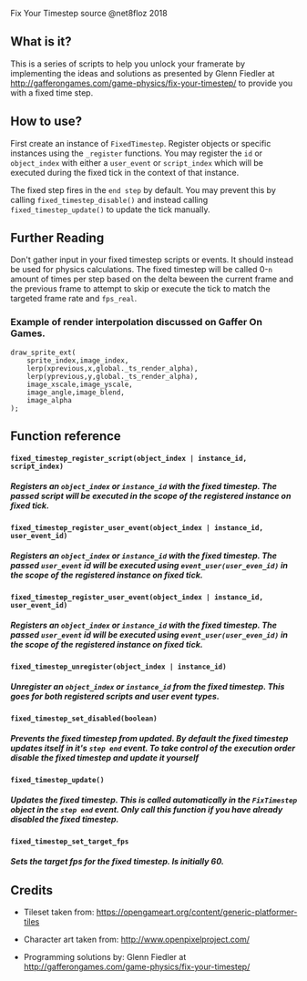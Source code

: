 Fix Your Timestep source @net8floz 2018

## What is it?

This is a series of scripts to help you unlock your framerate by implementing the ideas 
and solutions as presented by Glenn Fiedler at http://gafferongames.com/game-physics/fix-your-timestep/ to 
provide you with a fixed time step.


## How to use?
First create an instance of `FixedTimestep`. Register objects or specific instances using the `_register` functions. You may register the `id` or `object_index` with either a `user_event` or `script_index` which will be executed during the fixed tick in the context of that instance.

The fixed step fires in the `end step` by default. You may prevent this by calling `fixed_timestep_disable()` and instead calling `fixed_timestep_update()` to update the tick manually.

## Further Reading 
Don't gather input in your fixed timestep scripts or events. It should instead be used for physics calculations. The fixed timestep will be called 0-`n` amount of times per step based on the delta beween the current frame and the previous frame to attempt to skip or execute the tick to match the targeted frame rate and `fps_real`. 


### Example of render interpolation discussed on Gaffer On Games.
```
draw_sprite_ext(
	sprite_index,image_index,
	lerp(xprevious,x,global._ts_render_alpha),
	lerp(yprevious,y,global._ts_render_alpha),
	image_xscale,image_yscale,
	image_angle,image_blend,
	image_alpha
); 
```



## Function reference

#### `fixed_timestep_register_script(object_index | instance_id, script_index)`
##### Registers an `object_index` or `instance_id` with the fixed timestep. The passed script will be executed in the scope of the registered instance on fixed tick. 

#### `fixed_timestep_register_user_event(object_index | instance_id, user_event_id)`
##### Registers an `object_index` or `instance_id` with the fixed timestep. The passed `user_event` id  will be executed using `event_user(user_even_id)` in the scope of the registered instance on fixed tick. 

#### `fixed_timestep_register_user_event(object_index | instance_id, user_event_id)`
##### Registers an `object_index` or `instance_id` with the fixed timestep. The passed `user_event` id  will be executed using `event_user(user_even_id)` in the scope of the registered instance on fixed tick. 

#### `fixed_timestep_unregister(object_index | instance_id)`
##### Unregister an `object_index` or `instance_id` from the fixed timestep. This goes for both registered scripts and user event types.

#### `fixed_timestep_set_disabled(boolean)`
##### Prevents the fixed timestep from updated. By default the fixed timestep updates itself in it's `step end` event. To take control of the execution order disable the fixed timestep and update it yourself

#### `fixed_timestep_update()`
##### Updates the fixed timestep. This is called automatically in the `FixTimestep` object in the `step end` event. Only call this function if you have already disabled the fixed timestep.

#### `fixed_timestep_set_target_fps`
##### Sets the target fps for the fixed timestep. Is initially 60.




## Credits

 - Tileset taken from:
https://opengameart.org/content/generic-platformer-tiles

 - Character art taken from:
http://www.openpixelproject.com/

 - Programming solutions by:
Glenn Fiedler at http://gafferongames.com/game-physics/fix-your-timestep/
